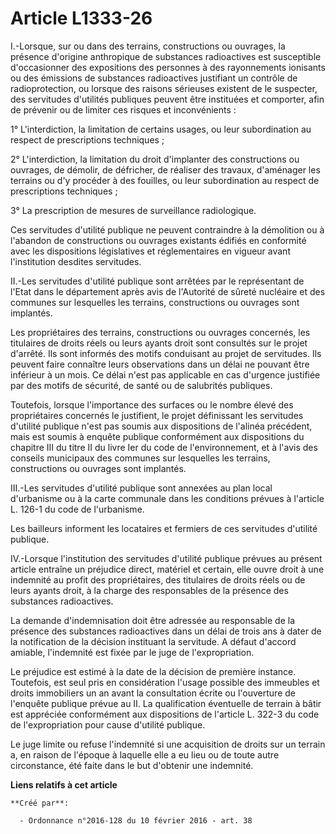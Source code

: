 # Article L1333-26

I.-Lorsque, sur ou dans des terrains, constructions ou ouvrages, la présence d'origine anthropique de substances radioactives
est susceptible d'occasionner des expositions des personnes à des rayonnements ionisants ou des émissions de substances
radioactives justifiant un contrôle de radioprotection, ou lorsque des raisons sérieuses existent de le suspecter, des
servitudes d'utilités publiques peuvent être instituées et comporter, afin de prévenir ou de limiter ces risques et
inconvénients : 

1° L'interdiction, la limitation de certains usages, ou leur subordination au respect de prescriptions techniques ; 

2° L'interdiction, la limitation du droit d'implanter des constructions ou ouvrages, de démolir, de défricher, de réaliser
des travaux, d'aménager les terrains ou d'y procéder à des fouilles, ou leur subordination au respect de prescriptions
techniques ; 

3° La prescription de mesures de surveillance radiologique. 

Ces servitudes d'utilité publique ne peuvent contraindre à la démolition ou à l'abandon de constructions ou ouvrages
existants édifiés en conformité avec les dispositions législatives et réglementaires en vigueur avant l'institution desdites
servitudes. 

II.-Les servitudes d'utilité publique sont arrêtées par le représentant de l'Etat dans le département après avis de
l'Autorité de sûreté nucléaire et des communes sur lesquelles les terrains, constructions ou ouvrages sont implantés. 

Les propriétaires des terrains, constructions ou ouvrages concernés, les titulaires de droits réels ou leurs ayants droit
sont consultés sur le projet d'arrêté. Ils sont informés des motifs conduisant au projet de servitudes. Ils peuvent faire
connaître leurs observations dans un délai ne pouvant être inférieur à un mois. Ce délai n'est pas applicable en cas
d'urgence justifiée par des motifs de sécurité, de santé ou de salubrités publiques. 

Toutefois, lorsque l'importance des surfaces ou le nombre élevé des propriétaires concernés le justifient, le projet
définissant les servitudes d'utilité publique n'est pas soumis aux dispositions de l'alinéa précédent, mais est soumis à
enquête publique conformément aux dispositions du chapitre III du titre II du livre Ier du code de l'environnement, et à
l'avis des conseils municipaux des communes sur lesquelles les terrains, constructions ou ouvrages sont implantés. 

III.-Les servitudes d'utilité publique sont annexées au plan local d'urbanisme ou à la carte communale dans les conditions
prévues à l'article L. 126-1 du code de l'urbanisme. 

Les bailleurs informent les locataires et fermiers de ces servitudes d'utilité publique. 

IV.-Lorsque l'institution des servitudes d'utilité publique prévues au présent article entraîne un préjudice direct, matériel
et certain, elle ouvre droit à une indemnité au profit des propriétaires, des titulaires de droits réels ou de leurs ayants
droit, à la charge des responsables de la présence des substances radioactives. 

La demande d'indemnisation doit être adressée au responsable de la présence des substances radioactives dans un délai de
trois ans à dater de la notification de la décision instituant la servitude. A défaut d'accord amiable, l'indemnité est fixée
par le juge de l'expropriation. 

Le préjudice est estimé à la date de la décision de première instance. Toutefois, est seul pris en considération l'usage
possible des immeubles et droits immobiliers un an avant la consultation écrite ou l'ouverture de l'enquête publique prévue
au II. La qualification éventuelle de terrain à bâtir est appréciée conformément aux dispositions de l'article L. 322-3 du
code de l'expropriation pour cause d'utilité publique. 

Le juge limite ou refuse l'indemnité si une acquisition de droits sur un terrain a, en raison de l'époque à laquelle elle a
eu lieu ou de toute autre circonstance, été faite dans le but d'obtenir une indemnité.

**Liens relatifs à cet article**

	**Créé par**:

	  - Ordonnance n°2016-128 du 10 février 2016 - art. 38
